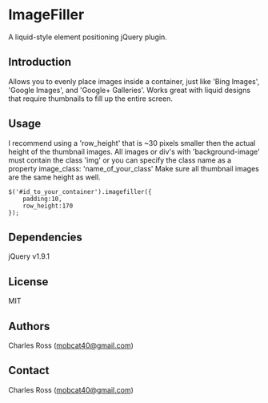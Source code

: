 ImageFiller
===========================
A liquid-style element positioning jQuery plugin.

Introduction
-----------------------------

Allows you to evenly place images inside a container, just like 'Bing Images', 'Google Images', and 'Google+ Galleries'. Works great with liquid designs that require thumbnails to fill up the entire screen.

Usage
-----------------------------
I recommend using a 'row_height' that is ~30 pixels smaller then the actual height of the thumbnail images.
All images or div's with 'background-image' must contain the class 'img' or you can specify the class name as a property image_class: 'name_of_your_class'
Make sure all thumbnail images are the same height as well.

	$('#id_to_your_container').imagefiller({
		padding:10,
		row_height:170
	});

Dependencies
-----------------------------

jQuery v1.9.1

License
-----------------------------

MIT

Authors
-----------------------------

Charles Ross (mobcat40@gmail.com)

Contact
-----------------------------

Charles Ross (mobcat40@gmail.com)